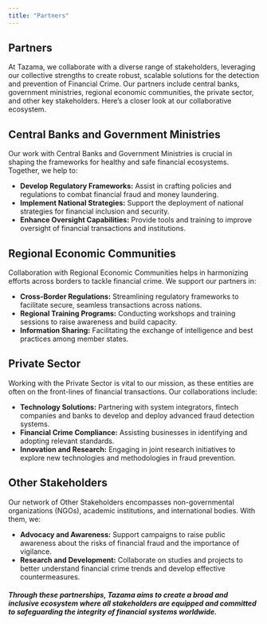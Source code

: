 ```yaml
---
title: "Partners"
---
```


## Partners

At Tazama, we collaborate with a diverse range of stakeholders, leveraging our collective strengths to create robust, scalable solutions for the detection and prevention of Financial Crime. Our partners include central banks, government ministries, regional economic communities, the private sector, and other key stakeholders. Here’s a closer look at our collaborative ecosystem.

## Central Banks and Government Ministries

Our work with Central Banks and Government Ministries is crucial in shaping the frameworks for healthy and safe financial ecosystems. Together, we help to:

- **Develop Regulatory Frameworks:** Assist in crafting policies and regulations to combat financial fraud and money laundering.
- **Implement National Strategies:** Support the deployment of national strategies for financial inclusion and security.
- **Enhance Oversight Capabilities:** Provide tools and training to improve oversight of financial transactions and institutions.

## Regional Economic Communities

Collaboration with Regional Economic Communities helps in harmonizing efforts across borders to tackle financial crime. We support our partners in:

- **Cross-Border Regulations:** Streamlining regulatory frameworks to facilitate secure, seamless transactions across nations.
- **Regional Training Programs:** Conducting workshops and training sessions to raise awareness and build capacity.
- **Information Sharing:** Facilitating the exchange of intelligence and best practices among member states.

## Private Sector

Working with the Private Sector is vital to our mission, as these entities are often on the front-lines of financial transactions. Our collaborations include:

- **Technology Solutions:** Partnering with system integrators, fintech companies and banks to develop and deploy advanced fraud detection systems.
- **Financial Crime Compliance:** Assisting businesses in identifying and adopting relevant standards.
- **Innovation and Research:** Engaging in joint research initiatives to explore new technologies and methodologies in fraud prevention.

## Other Stakeholders

Our network of Other Stakeholders encompasses non-governmental organizations (NGOs), academic institutions, and international bodies. With them, we:

- **Advocacy and Awareness:** Support campaigns to raise public awareness about the risks of financial fraud and the importance of vigilance.
- **Research and Development:** Collaborate on studies and projects to better understand financial crime trends and develop effective countermeasures.

##### Through these partnerships, Tazama aims to create a broad and inclusive ecosystem where all stakeholders are equipped and committed to safeguarding the integrity of financial systems worldwide.
